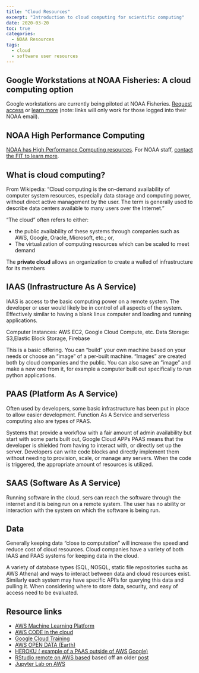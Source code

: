 ```yaml
---
title: "Cloud Resources"
excerpt: "Introduction to cloud computing for scientific computing"
date: 2020-03-20
toc: true
categories:
  - NOAA Resources
tags:
  - cloud
  - software user resources
---
```


## Google Workstations at NOAA Fisheries: A cloud computing option

Google workstations are currently being piloted at NOAA Fisheries. [Request access](https://docs.google.com/document/d/1u7R5KjfEDYdwYTvO9kU6EyeHfG7dV9TQizIyCn8seO0/edit?tab=t.0#heading=h.ydly9rm0elu5) or [learn more](https://docs.google.com/document/d/1u7R5KjfEDYdwYTvO9kU6EyeHfG7dV9TQizIyCn8seO0/edit?tab=t.0#heading=h.7y33lybc20bg) (note: links will only work for those logged into their NOAA email).

## NOAA High Performance Computing

[NOAA has High Performance Computing resources](https://www.noaa.gov/information-technology/hpcc). For NOAA staff, [contact the FIT to learn more](https://nmfs-ost.github.io/noaa-fit-resources/contact/).

## What is cloud computing?

From Wikipedia: “Cloud computing is the on-demand availability of computer system resources, especially data storage and computing power, without direct active management by the user. The term is generally used to describe data centers available to many users over the Internet.”

“The cloud” often refers to either:
- the public availability of these systems through companies such as AWS, Google, Oracle, Microsoft, etc.; or,
- The virtualization of computing resources which can be scaled to meet demand

The **private cloud** allows an organization to create a walled of infrastructure for its members

## IAAS (Infrastructure As A Service)

 IAAS is access to the basic computing power on a remote system. The developer or user would likely be in control of all aspects of the system. Effectively similar to having a blank linux computer and loading and running applications.

Computer Instances: AWS EC2, Google Cloud Compute, etc.
Data Storage: S3,Elastic Block Storage, Firebase

This is a basic offering. You can “build” your own machine based on your needs or choose an “image” of a per-built machine.  “Images” are created both by cloud companies and the public. You can also save an ”image” and make a new one from it, for example a computer built out specifically to run python applications.

## PAAS (Platform As A Service)
 Often used by developers, some basic infrastructure has been put in place to allow easier development. Function As A Service and serverless computing also are types of PAAS.

Systems that provide a workflow with a fair amount of admin availability but start with some parts built out, Google Cloud APPs
PAAS means that the developer is shielded from having to interact with, or directly set up the server. Developers can write code blocks and directly implement them without needing to provision, scale, or manage any servers.  When the code is triggered, the appropriate amount of resources is utilized.

## SAAS (Software As A Service)
 Running software in the cloud. sers can reach the software through the internet and it is being run on a remote system. The user has no ability or interaction with the system on which the software is being run.

## Data

Generally keeping data “close to computation” will increase the speed and reduce cost of cloud resources.  Cloud companies have a variety of both IAAS and PAAS systems for keeping data in the cloud.

A variety of database types (SQL, NOSQL, static file repositories sucha as AWS Athena) and ways to interact between data and cloud resources exist.    Similarly each system may have specific API’s for querying this data and pulling it.  When considering where to store data, security, and easy of access need to be evaluated.

## Resource links

- [AWS Machine Learning Platform](https://aws.amazon.com/machine-learning/)
- [AWS CODE in the cloud](https://aws.amazon.com/cloud9/)
- [Google Cloud Training](https://cloud.google.com/training)
- [AWS OPEN DATA (Earth)](https://aws.amazon.com/earth/)
- [HEROKU ( example of a PAAS outside of AWS,Google)](https://www.heroku.com/platform)
- [RStudio remote on AWS based](https://towardsdatascience.com/how-to-run-rstudio-on-aws-in-under-3-minutes-for-free-65f8d0b6ccda) based  off an older [post](http://www.louisaslett.com/RStudio_AMI/)
- [Jupyter Lab on AWS](https://medium.com/@bruceyanghy/aws-ec2-launch-jupyter-notebook-server-jupyter-lab-with-screen-daee4429cc4a)
